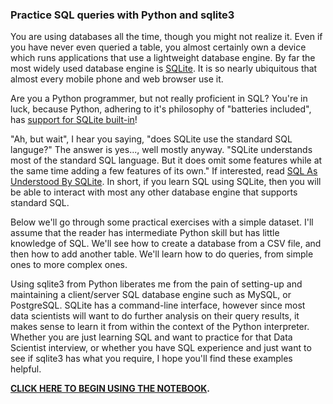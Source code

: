 ### Practice SQL queries with Python and sqlite3

You are using databases all the time, though you might not realize it. Even if you have never even queried a table, you almost certainly own a device which runs applications that use a lightweight database engine. By far the most widely used database engine is [SQLite](https://sqlite.org/index.html). It is so nearly ubiquitous that almost every mobile phone and web browser use it.

Are you a Python programmer, but not really proficient in SQL? You're in luck, because Python, adhering to it's philosophy of "batteries included", has [support for SQLite built-in](https://docs.python.org/3/library/sqlite3.html)!

"Ah, but wait", I hear you saying, "does SQLite use the standard SQL languge?" The answer is yes..., well mostly anyway. "SQLite understands most of the standard SQL language. But it does omit some features while at the same time adding a few features of its own." If interested, read [SQL As Understood By SQLite](https://sqlite.org/lang.html). In short, if you learn SQL using SQLite, then you will be able to interact with most any other database engine that supports standard SQL.

Below we'll go through some practical exercises with a simple dataset. I'll assume that the reader has intermediate Python skill but has little knowledge of SQL. We'll see how to create a database from a CSV file, and then how to add another table. We'll learn how to do queries, from simple ones to more complex ones.

Using sqlite3 from Python liberates me from the pain of setting-up and maintaining a client/server SQL database engine such as MySQL, or PostgreSQL. SQLite has a command-line interface, however since most data scientists will want to do further analysis on their query results, it makes sense to learn it from within the context of the Python interpreter. Whether you are just learning SQL and want to practice for that Data Scientist interview, or whether you have SQL experience and just want to see if sqlite3 has what you require, I hope you'll find these examples helpful.

__[CLICK HERE TO BEGIN USING THE NOTEBOOK]('./StarForceAnalysis.ipynb').__